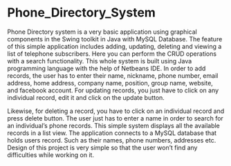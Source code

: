 # Phone_Directory_System

Phone Directory system is a very basic application using graphical components in the Swing toolkit in Java with MySQL Database. The feature of this simple application includes adding, updating, deleting and viewing a list of telephone subscribers. Here you can perform the CRUD operations with a search functionality. This whole system is built using Java programming language with the help of Netbeans IDE. In order to add records, the user has to enter their name, nickname, phone number, email address, home address, company name, position, group name, website, and facebook account. For updating records, you just have to click on any individual record, edit it and click on the update button.

Likewise, for deleting a record, you have to click on an individual record and press delete button. The user just has to enter a name in order to search for an individual’s phone records. This simple system displays all the available records in a list view. The application connects to a MySQL database that holds users record. Such as their names, phone numbers, addresses etc. Design of this project is very simple so that the user won’t find any difficulties while working on it.
